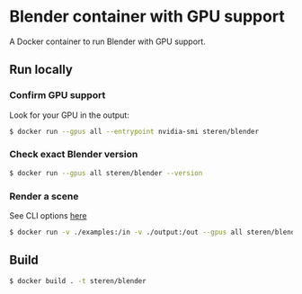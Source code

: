 # Blender container with GPU support

A Docker container to run Blender with GPU support.

## Run locally 

### Confirm GPU support

Look for your GPU in the output:

```bash
$ docker run --gpus all --entrypoint nvidia-smi steren/blender
```

### Check exact Blender version
```bash
$ docker run --gpus all steren/blender --version
```

### Render a scene

See CLI options [here](https://docs.blender.org/manual/en/4.2/advanced/command_line/index.html)

```bash
$ docker run -v ./examples:/in -v ./output:/out --gpus all steren/blender --background /in/basic.blend --render-output /out/render_ --engine CYCLES --render-frame 1
```

## Build
```bash
$ docker build . -t steren/blender
```